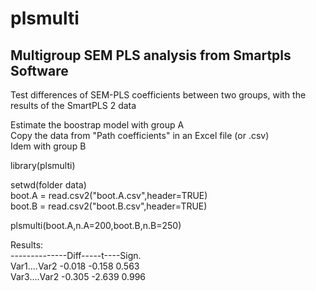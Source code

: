 # plsmulti
## Multigroup SEM PLS analysis from Smartpls Software
Test differences of SEM-PLS coefficients between two groups, with the results of the SmartPLS 2 data  

Estimate the boostrap model with group A  
Copy the data from "Path coefficients" in an Excel file (or .csv)  
Idem with group B  

library(plsmulti)  

setwd(folder data)  
boot.A = read.csv2("boot.A.csv",header=TRUE)  
boot.B = read.csv2("boot.B.csv",header=TRUE)  

plsmulti(boot.A,n.A=200,boot.B,n.B=250)  

Results:  
--------------Diff-----t----Sign.  
Var1....Var2  -0.018 -0.158 0.563  
Var3....Var2  -0.305 -2.639 0.996  
